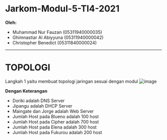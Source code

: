 # Jarkom-Modul-5-TI4-2021

**Oleh:**
  * Muhammad Nur Fauzan (05311940000035)
  * Ghimnastiar Al Abiyyuna (05311940000042)
  * Christopher Benedict (05311840000024)

---
#  TOPOLOGI
Langkah 1 yaitu membuat topologi jaringan sesuai dengan modul 
![image](https://cdn.discordapp.com/attachments/811534608800677891/919227550734098512/unknown.png)

**Dengan Keterangan**
  * Doriki adalah DNS Server
  * Jipangu adalah DHCP Server
  * Maingate dan Jorge adalah Web Server
  * Jumlah Host pada Blueno adalah 100 host
  * Jumlah Host pada Cipher adalah 700 host
  * Jumlah Host pada Elena adalah 300 host
  * Jumlah Host pada Fukurou adalah 200 host
